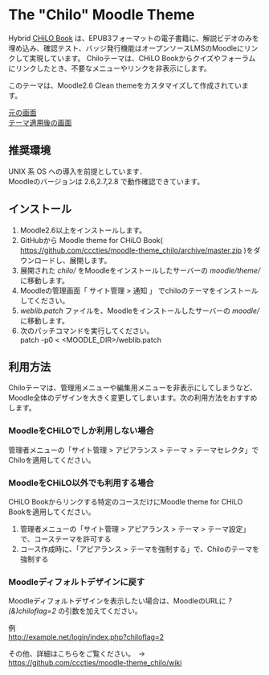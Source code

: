 # The "Chilo" Moodle Theme

Hybrid [CHiLO Book](https://github.com/cccties/CHiLO-Producer/wiki) は、EPUB3フォーマットの電子書籍に、解説ビデオのみを埋め込み、確認テスト、バッジ発行機能はオープンソースLMSのMoodleにリンクして実現しています。
Chiloテーマは、CHiLO Bookからクイズやフォーラムにリンクしたとき、不要なメニューやリンクを非表示にします。
 
このテーマは、Moodle2.6 Clean themeをカスタマイズして作成されています。

[元の画面](image1.png)  
[テーマ適用後の画面](image2.png)  

## 推奨環境

UNIX 系 OS への導入を前提としています．  
Moodleのバージョンは 2.6,2.7,2.8 で動作確認できています。

## インストール

1. Moodle2.6以上をインストールします。
2. GitHubから Moodle theme for CHiLO Book( https://github.com/cccties/moodle-theme_chilo/archive/master.zip
)をダウンロードし、展開します。
3. 展開された _chilo/_ をMoodleをインストールしたサーバーの _moodle/theme/_ に移動します。
4. Moodleの管理画面「 サイト管理 > 通知 」 でchiloのテーマをインストールしてください。
5. _weblib.patch_ ファイルを、Moodleをインストールしたサーバーの _moodle/_ に移動します。
6. 次のパッチコマンドを実行してください。  
patch -p0 < <MOODLE_DIR>/weblib.patch

## 利用方法

Chiloテーマは、管理用メニューや編集用メニューを非表示にしてしまうなど、Moodle全体のデザインを大きく変更してしまいます。次の利用方法をおすすめします。

### MoodleをCHiLOでしか利用しない場合

管理者メニューの「サイト管理 > アピアランス > テーマ > テーマセレクタ」でChiloを適用してください。

### MoodleをCHiLO以外でも利用する場合

CHiLO Bookからリンクする特定のコースだけにMoodle theme for CHiLO Bookを適用してください。

1. 管理者メニューの「サイト管理 > アピアランス > テーマ > テーマ設定」で、コーステーマを許可する
2. コース作成時に、「アピアランス > テーマを強制する」で、Chiloのテーマを強制する

### Moodleディフォルトデザインに戻す

Moodleディフォルトデザインを表示したい場合は、MoodleのURLに _?(&)chiloflag=2_ の引数を加えてください。

例  
    http://example.net/login/index.php?chiloflag=2

その他、詳細はこちらをご覧ください。　->　https://github.com/cccties/moodle-theme_chilo/wiki
